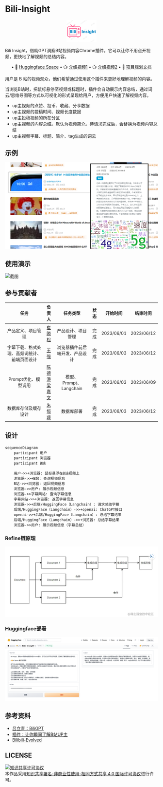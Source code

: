 # Bili-Insight

<div align="center">
    <img src="img/Bili-Insight-1.png" width=20%>
</div>

Bili Insight，借助GPT洞察B站视频内容Chrome插件。它可以让你不用点开视频，更快地了解视频的总结内容。
<p align="center">
    • 🤗 <a href="https://huggingface.co/spaces/yfor/Bili-Insight" target="_blank"> Huggingface Space</a>
    • 📺 <a href="https://b23.tv/P9ao5bc" target="_blank">介绍视频1</a>
    • 📺 <a href="https://www.bilibili.com/video/BV1KV4y1S7Rw/" target="_blank">介绍视频2</a> 
    • 📑 <a href="https://emoumcwvfx.feishu.cn/docx/FUNYdH8ClolsBjxrEm3crZt0nTh" target="_blank">项目规划文档</a> 
    
</p>
用户是 B 站的视频观众，他们希望通过使用这个插件来更好地理解视频的内容。

当浏览B站时，把鼠标悬停至视频或标题时，插件会自动展示内容总结，通过词云/思维导图等方式以可视化的形式呈现给用户，方便用户快速了解视频内容。

* up主视频的点赞、投币、收藏、分享数据
* up主视频的投稿时间、视频长度数据
* up主投稿视频的所在分区
* up主视频的内容总结。默认为视频简介。待请求完成后，会替换为视频内容总结
* up主视频字幕、标题、简介、tag生成的词云
## 示例
![GIF](chrome-extension/images/insight.png)

## 使用演示
![截图](img/view_demo.gif)

## 参与贡献者
|                     任务                     |     负责人     |        任务类型         | 状态  |  开始时间  |  结束时间  |
| :------------------------------------------: | :------------: |:-------------------:|:---:| :--------: | :--------: |
|              产品定义、项目管理              |     [崔腾松](https://github.com/2951121599)     |      产品设计、项目管理      | 完成 | 2023/06/01 | 2023/06/12 |
| 字幕下载、格式处理、高频词统计、前端页面设计 |      [王强](https://github.com/wangqmshf)      |   浏览器插件前后端开发、产品设计    | 完成 | 2023/06/03 | 2023/06/12 |
|             Prompt优化、模型调用             | [陈德港](https://github.com/cdggdc)<br/>[梁嘉文](https://github.com/tangruofeng) | 模型、Prompt、Langchain | 完成  | 2023/06/03 | 2023/06/09 |
|             数据库存储及缓存设计             |     [朱恒璟](https://github.com/hengjingzhu)     |        数据库部署        | 完成 | 2023/06/03 | 2023/06/12 |


## 设计
```mermaid
sequenceDiagram
    participant 用户
    participant 浏览器
    participant B站

    用户->>+浏览器: 鼠标悬浮在B站视频上
    浏览器->>+B站: 查询视频信息
    B站->>+浏览器: 返回视频信息
    浏览器->>用户: 展示视频信息
    浏览器->>字幕网站: 查询字幕信息
    字幕网站->>+浏览器: 返回字幕信息
    浏览器->>+后端/HuggingFace（Langchain）: 请求总结字幕
    后端/HuggingFace（Langchain）->>+openai: ChatGPT接口
    openai->>+后端/HuggingFace（Langchain）: 总结字幕结果
    后端/HuggingFace（Langchain）->>+浏览器: 总结字幕结果
    浏览器->>用户: 展示视频信息（字幕总结）
```
### Refine链原理
![截图](img/refine_chain.png)

###  Huggingface部署
![截图](img/huggingface.png)

## 参考资料
* [吕立青：BiliGPT](https://github.com/JimmyLv/BibiGPT)
* [插件：让你瞬间了解B站UP主](https://github.com/gaogaotiantian/biliscope)
* [Bilibili-Evolved](https://github.com/the1812/Bilibili-Evolved)

## LICENSE
<a rel="license" href="http://creativecommons.org/licenses/by-nc-sa/4.0/"><img alt="知识共享许可协议" style="border-width:0" src="https://img.shields.io/badge/license-CC%20BY--NC--SA%204.0-lightgrey" /></a><br />本作品采用<a rel="license" href="http://creativecommons.org/licenses/by-nc-sa/4.0/">知识共享署名-非商业性使用-相同方式共享 4.0 国际许可协议</a>进行许可。
